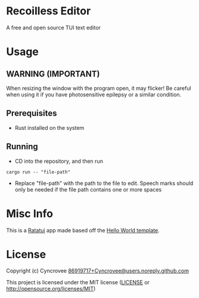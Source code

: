 # Recoilless Editor
A free and open source TUI text editor

# Usage
## WARNING (IMPORTANT)
When resizing the window with the program open, it may flicker! Be careful when using it if you have photosensitive epilepsy or a similar condition.
## Prerequisites
- Rust installed on the system
## Running
- CD into the repository, and then run
```shell
cargo run -- "file-path"
```
- Replace "file-path" with the path to the file to edit. Speech marks should only be needed if the file path contains one or more spaces

# Misc Info
This is a [Ratatui] app made based off the [Hello World template].

[Ratatui]: https://ratatui.rs
[Hello World Template]: https://github.com/ratatui/templates/tree/main/hello-world

# License

Copyright (c) Cyncrovee <86919717+Cyncrovee@users.noreply.github.com>

This project is licensed under the MIT license ([LICENSE] or <http://opensource.org/licenses/MIT>)

[LICENSE]: ./LICENSE
